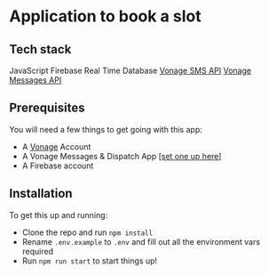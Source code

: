 # Application to book a slot

## Tech stack
JavaScript
Firebase Real Time Database
[Vonage SMS API](https://www.vonage.co.uk/communications-apis/sms/)
[Vonage Messages API](https://www.vonage.co.uk/communications-apis/sms/)

## Prerequisites
You will need a few things to get going with this app:

- A [Vonage](https://vonage.com) Account
- A Vonage Messages & Dispatch App [[set one up here]](https://dashboard.nexmo.com/messages/create-application)
- A Firebase account

## Installation

To get this up and running:

- Clone the repo and run `npm install`
- Rename `.env.example` to `.env` and fill out all the environment vars required
- Run `npm run start` to start things up!